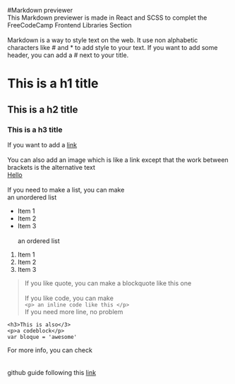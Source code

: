 #Markdown previewer
\
This Markdown previewer is made in React and SCSS to complet the FreeCodeCamp Frontend Libraries Section
\
\
Markdown is a way to style text on the web.
It use non alphabetic characters like # and * to add style to your text.
If you want to add some header, you can add a # next to your title.  
# This is a h1 title
## This is a h2 title
### This is a h3 title
If you want to add a [link](https://images.unsplash.com/photo-1603226301024-e8461eb82e35?ixid=MXwxMjA3fDB8MHxwaG90by1wYWdlfHx8fGVufDB8fHw%3D&ixlib=rb-1.2.1&auto=format&fit=crop&w=564&q=80)  
\
You can also add an image which is like a link except that the work between brackets is the alternative text  
[Hello](https://cdn.iconscout.com/icon/premium/png-256-thumb/hello-1-336715.png)  
\
If you need to make a list, you can make  
an unordered list  
* Item 1  
* Item 2  
* Item 3  
\
an ordered list  
1. Item 1  
1. Item 2  
1. Item 3  
> If you like quote, you can make a blockquote like this one  
\
If you like code, you can make  
`<p> an inline code like this </p>`  
If you need more line, no problem  
```
<h3>This is also</3>
<p>a codeblock</p>
var bloque = 'awesome'
```  
For more info, you can check
\
\
\
github guide following this [link](https://guides.github.com/features/mastering-markdown/)